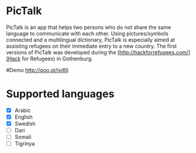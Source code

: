 # PicTalk
PicTalk is an app that helps two persons who do not share the same language to communicate with each other. Using pictures/symbols connected and a multilingual dictionary, PicTalk is especially aimed at assisting refugees on their immediate entry to a new country. The first versions of PicTalk was developed during the [http://hackforrefugees.com/](Hack for Refugees) in Gothenburg.

#Demo
http://goo.gl/ivj6Ij

# Supported languages 
- [x] Arabic
- [x] English
- [x] Swedish
- [ ] Dari
- [ ] Somali
- [ ] Tigrinya
